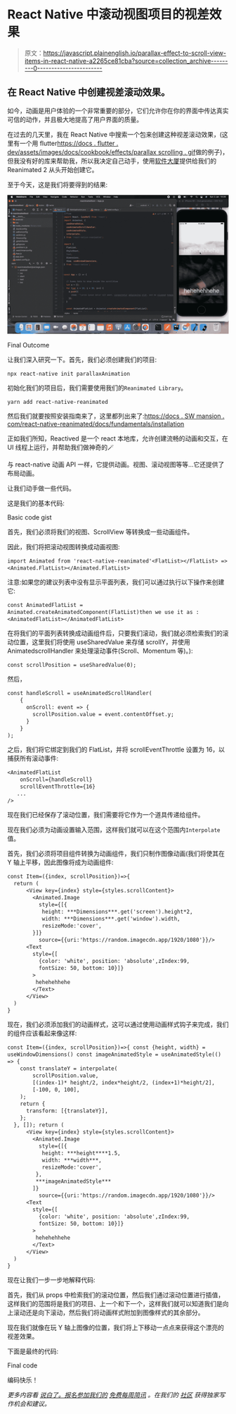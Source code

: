 # React Native 中滚动视图项目的视差效果

> 原文：<https://javascript.plainenglish.io/parallax-effect-to-scroll-view-items-in-react-native-a2265ce81cba?source=collection_archive---------0----------------------->

## 在 React Native 中创建视差滚动效果。

如今，动画是用户体验的一个非常重要的部分，它们允许你在你的界面中传达真实可信的动作，并且极大地提高了用户界面的质量。

在过去的几天里，我在 React Native 中搜索一个包来创建这种视差滚动效果，(这里有一个用 flutter[https://docs . flutter . dev/assets/images/docs/cookbook/effects/parallax scrolling . gif](https://docs.flutter.dev/assets/images/docs/cookbook/effects/ParallaxScrolling.gif)做的例子)，但我没有好的库来帮助我，所以我决定自己动手，使用[软件大厦](https://medium.com/u/23d9a033fed2?source=post_page-----a2265ce81cba--------------------------------)提供给我们的 Reanimated 2 从头开始创建它。

至于今天，这是我们将要得到的结果:

![](img/0f0aece140060b53f5e5c27b7819e1d7.png)

Final Outcome

让我们深入研究一下。首先，我们必须创建我们的项目:

```
npx react-native init parallaxAnimation
```

初始化我们的项目后，我们需要使用我们的`Reanimated Library`。

```
yarn add react-native-reanimated
```

然后我们就要按照安装指南来了，这里都列出来了:[https://docs . SW mansion . com/react-native-reanimated/docs/fundamentals/installation](https://docs.swmansion.com/react-native-reanimated/docs/fundamentals/installation)

正如我们所知，Reactived 是一个 react 本地库，允许创建流畅的动画和交互，在 UI 线程上运行，并帮助我们做神奇的🪄

与 react-native 动画 API 一样，它提供动画。视图、滚动视图等等…它还提供了布局动画。

让我们动手做一些代码。

这是我们的基本代码:

Basic code gist

首先，我们必须将我们的视图、ScrollView 等转换成一些动画组件。

因此，我们将把滚动视图转换成动画视图:

```
import Animated from 'react-native-reanimated'<FlatList></FlatList> => <Animated.FlatList></Animated.FlatList>
```

注意:如果您的建议列表中没有显示平面列表，我们可以通过执行以下操作来创建它:

```
const AnimatedFlatList = Animated.createAnimatedComponent(FlatList)then we use it as :<AnimatedFlatList></AnimatedFlatList>
```

在将我们的平面列表转换成动画组件后，只要我们滚动，我们就必须检索我们的滚动位置，这里我们将使用 useSharedValue 来存储 scrollY，并使用 AnimatedscrollHandler 来处理滚动事件(Scroll、Momentum 等)。):

```
const scrollPosition = useSharedValue(0);
```

然后，

```
const handleScroll = useAnimatedScrollHandler(
    {
      onScroll: event => {
        scrollPosition.value = event.contentOffset.y;
      }
    }
);
```

之后，我们将它绑定到我们的 FlatList，并将 scrollEventThrottle 设置为 16，以捕获所有滚动事件:

```
<AnimatedFlatList
    onScroll={handleScroll} 
    scrollEventThrottle={16}
   ...
/>
```

现在我们已经保存了滚动位置，我们需要将它作为一个道具传递给组件。

现在我们必须为动画设置输入范围，这样我们就可以在这个范围内`Interpolate`值。

首先，我们必须将项目组件转换为动画组件，我们只制作图像动画(我们将使其在 Y 轴上平移，因此图像将成为动画组件:

```
const Item=({index, scrollPosition})=>{
  return (
      <View key={index} style={styles.scrollContent}>
        <Animated.Image
          style={[{
           height: ***Dimensions***.get('screen').height*2,
           width: ***Dimensions***.get('window').width,
           resizeMode:'cover',
        }]} 
          source={{uri:'https://random.imagecdn.app/1920/1080'}}/>
      <Text 
        style={[
          {color: 'white', position: 'absolute',zIndex:99, 
          fontSize: 50, bottom: 10}]}
        >
         hehehehhehe
        </Text>
      </View>
  )
}
```

现在，我们必须添加我们的动画样式，这可以通过使用动画样式钩子来完成，我们的组件应该看起来像这样:

```
const Item=({index, scrollPosition})=>{ const {height, width} = useWindowDimensions() const imageAnimatedStyle = useAnimatedStyle(() => {
    const translateY = interpolate(
        scrollPosition.value,
        [(index-1)* height/2, index*height/2, (index+1)*height/2],
        [-100, 0, 100],
    );
    return {
      transform: [{translateY}],
    };
  }, []); return (
      <View key={index} style={styles.scrollContent}>
        <Animated.Image
          style={[{
           height: ***height****1.5,
           width: ***width***,
           resizeMode:'cover',
         },
         ***imageAnimatedStyle***             
        ]} 
          source={{uri:'https://random.imagecdn.app/1920/1080'}}/>
      <Text 
        style={[
          {color: 'white', position: 'absolute',zIndex:99, 
          fontSize: 50, bottom: 10}]}
        >
         hehehehhehe
        </Text>
      </View>
  )
}
```

现在让我们一步一步地解释代码:

首先，我们从 props 中检索我们的滚动位置，然后我们通过滚动位置进行插值，这样我们的范围将是我们的项目、上一个和下一个，这样我们就可以知道我们是向上滚动还是向下滚动，然后我们将动画样式附加到图像样式的其余部分。

现在我们就像在玩 Y 轴上图像的位置，我们将上下移动一点点来获得这个漂亮的视差效果。

下面是最终的代码:

Final code

编码快乐！

*更多内容看* [*说白了。报名参加我们的*](http://plainenglish.io/) [*免费每周简讯*](http://newsletter.plainenglish.io/) *。在我们的* [*社区*](https://discord.gg/GtDtUAvyhW) *获得独家写作机会和建议。*